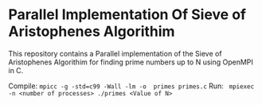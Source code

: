 # Parallel Implementation Of Sieve of Aristophenes Algorithim
This repository contains a Parallel implementation of the Sieve of Aristophenes Algorithim 
for finding prime numbers up to N using OpenMPI in C.

Compile:  ```mpicc -g -std=c99 -Wall -lm -o  primes primes.c```
Run:     ``` mpiexec -n <number of processes> ./primes <Value of N>```